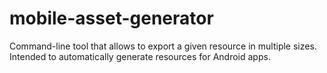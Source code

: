 # mobile-asset-generator
Command-line tool that allows to export a given resource in multiple sizes. Intended to automatically generate resources for Android apps.
